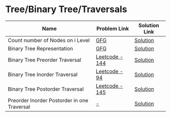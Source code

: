 # Tree/Binary Tree/Traversals


| Name       | Problem Link                       | Solution Link                      |
|--------------------|------------------------------------|-----------------------------------|
| Count number of Nodes on i Level          | [GFG](https://www.geeksforgeeks.org/problems/introduction-to-trees/1)                | [Solution](https://github.com/moinhameed27/Ultimate-DSA/blob/main/Tree/Binary%20Tree/Traversals/Count%20Number%20of%20Nodes%20on%20i%20Level.cpp)              |
| Binary Tree Representation          | [GFG](https://www.geeksforgeeks.org/problems/binary-tree-representation/1)                | [Solution](https://github.com/moinhameed27/Ultimate-DSA/blob/main/Tree/Binary%20Tree/Traversals/Binary%20Tree%20Representation.cpp)              |
| Binary Tree Preorder Traversal          | [Leetcode - 144](https://leetcode.com/problems/binary-tree-preorder-traversal/description/)                | [Solution](https://github.com/moinhameed27/Ultimate-DSA/blob/main/Tree/Binary%20Tree/Traversals/Binary%20Tree%20Preorder%20Traversal.cpp)              |
| Binary Tree Inorder Traversal          | [Leetcode - 94](https://leetcode.com/problems/binary-tree-inorder-traversal/description/)                | [Solution](https://github.com/moinhameed27/Ultimate-DSA/blob/main/Tree/Binary%20Tree/Traversals/Binary%20Tree%20Inorder%20Traversal.cpp)              |
| Binary Tree Postorder Traversal          | [Leetcode - 145](https://leetcode.com/problems/binary-tree-postorder-traversal/)                | [Solution](https://github.com/moinhameed27/Ultimate-DSA/blob/main/Tree/Binary%20Tree/Traversals/Binary%20Tree%20Postorder%20Traversal.cpp)              |
| Preorder Inorder Postorder in one Traversal          | [-]()                | [Solution](https://github.com/moinhameed27/Ultimate-DSA/blob/main/Tree/Binary%20Tree/Traversals/Preorder%20Inorder%20Postorder%20in%20one%20Traversal.cpp)              |
